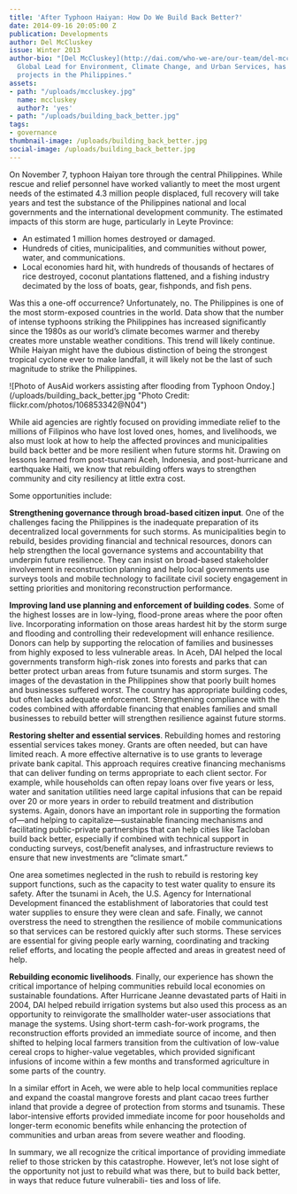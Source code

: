 ```yaml
---
title: 'After Typhoon Haiyan: How Do We Build Back Better?'
date: 2014-09-16 20:05:00 Z
publication: Developments
author: Del McCluskey
issue: Winter 2013
author-bio: "[Del McCluskey](http://dai.com/who-we-are/our-team/del-mccluskey), DAI’s
  Global Lead for Environment, Climate Change, and Urban Services, has managed numerous
  projects in the Philippines."
assets:
- path: "/uploads/mccluskey.jpg"
  name: mccluskey
  author?: 'yes'
- path: "/uploads/building_back_better.jpg"
tags:
- governance
thumbnail-image: /uploads/building_back_better.jpg
social-image: /uploads/building_back_better.jpg
---
```


<p>On November 7, typhoon Haiyan tore through the central Philippines. While rescue and relief personnel have worked valiantly to meet the most urgent needs of the estimated 4.3 million people displaced, full recovery will take years and test the substance of the Philippines national and local governments and the international development community. The estimated impacts of this storm are huge, particularly in Leyte Province:</p>



<ul>
  <li>An estimated 1 million homes destroyed or damaged.</li>
  <li>Hundreds of cities, municipalities, and communities without power, water, and communications.</li>
  <li>Local economies hard hit, with hundreds of thousands of hectares of rice destroyed, coconut plantations flattened, and a fishing industry decimated by the loss of boats, gear, fishponds, and fish pens.</li>
</ul>
<p>Was this a one-off occurrence? Unfortunately, no. The Philippines is one of the most storm-exposed countries in the world. Data show that the number of intense typhoons striking the Philippines has increased significantly since the 1980s as our world’s climate becomes warmer and thereby creates more unstable weather conditions. This trend will likely continue. While Haiyan might have the dubious distinction of being the strongest tropical cyclone ever to make landfall, it will likely not be the last of such magnitude to strike the Philippines.</p>
![Photo of AusAid workers assisting after flooding from Typhoon Ondoy.](/uploads/building_back_better.jpg "Photo Credit: flickr.com/photos/106853342@N04") 
<p>While aid agencies are rightly focused on providing immediate relief to the millions of Filipinos who have lost loved ones, homes, and livelihoods, we also must look at how to help the affected provinces and municipalities build back better and be more resilient when future storms hit. Drawing on lessons learned from post-tsunami Aceh, Indonesia, and post-hurricane and earthquake Haiti, we know that rebuilding offers ways to strengthen community and city resiliency at little extra cost.</p>
<p>Some opportunities include:</p>
<p><strong>Strengthening governance through broad-based citizen input</strong>. One of the challenges facing the Philippines is the inadequate preparation of its decentralized local governments for such storms. As municipalities begin to rebuild, besides providing financial and technical resources, donors can help strengthen the local governance systems and accountability that underpin future resilience. They can insist on broad-based stakeholder involvement in reconstruction planning and help local governments use surveys tools and mobile technology to facilitate civil society engagement in setting priorities and monitoring reconstruction performance.</p>
<p><strong>Improving land use planning and enforcement of building codes</strong>. Some of the highest losses are in low-lying, flood-prone areas where the poor often live. Incorporating information on those areas hardest hit by the storm surge and flooding and controlling their redevelopment will enhance resilience. Donors can help by supporting the relocation of families and businesses from highly exposed to less vulnerable areas. In Aceh, DAI helped the local governments transform high-risk zones into forests and parks that can better protect urban areas from future tsunamis and storm surges. The images of the devastation in the Philippines show that poorly built homes and businesses suffered worst. The country has appropriate building codes, but often lacks adequate enforcement. Strengthening compliance with the codes combined with affordable financing that enables families and small businesses to rebuild better will strengthen resilience against future storms.</p>
<p><strong>Restoring shelter and essential services</strong>. Rebuilding homes and restoring essential services takes money. Grants are often needed, but can have limited reach. A more effective alternative is to use grants to leverage private bank capital. This approach requires creative financing mechanisms that can deliver funding on terms appropriate to each client sector. For example, while households can often repay loans over five years or less, water and sanitation utilities need large capital infusions that can be repaid over 20 or more years in order to rebuild treatment and distribution systems. Again, donors have an important role in supporting the formation of—and helping to capitalize—sustainable financing mechanisms and facilitating public-private partnerships that can help cities like Tacloban build back better, especially if combined with technical support in conducting surveys, cost/benefit analyses, and infrastructure reviews to ensure that new investments are “climate smart.”</p>
<p>One area sometimes neglected in the rush to rebuild is restoring key support functions, such as the capacity to test water quality to ensure its safety. After the tsunami in Aceh, the U.S. Agency for International Development financed the establishment of laboratories that could test water supplies to ensure they were clean and safe. Finally, we cannot overstress the need to strengthen the resilience of mobile communications so that services can be restored quickly after such storms. These services are essential for giving people early warning, coordinating and tracking relief efforts, and locating the people affected and areas in greatest need of help.</p>
<p><strong>Rebuilding economic livelihoods</strong>. Finally, our experience has shown the critical importance of helping communities rebuild local economies on sustainable foundations. After Hurricane Jeanne devastated parts of Haiti in 2004, DAI helped rebuild irrigation systems but also used this process as an opportunity to reinvigorate the smallholder water-user associations that manage the systems. Using short-term cash-for-work programs, the reconstruction efforts provided an immediate source of income, and then shifted to helping local farmers transition from the cultivation of low-value cereal crops to higher-value vegetables, which provided significant infusions of income within a few months and transformed agriculture in some parts of the country.</p>
<p>In a similar effort in Aceh, we were able to help local communities replace and expand the coastal mangrove forests and plant cacao trees further inland that provide a degree of protection from storms and tsunamis. These labor-intensive efforts provided immediate income for poor households and longer-term economic benefits while enhancing the protection of communities and urban areas from severe weather and flooding.</p>
<p>In summary, we all recognize the critical importance of providing immediate relief to those stricken by this catastrophe. However, let’s not lose sight of the opportunity not just to rebuild what was there, but to build back better, in ways that reduce future vulnerabili- ties and loss of life.</p>
